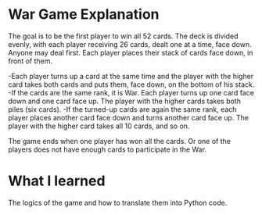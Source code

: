 # War Game Explanation
The goal is to be the first player to win all 52 cards. The deck is divided evenly, with each player receiving 26 cards, dealt one at a time, face down. Anyone may deal first. Each player places their stack of cards face down, in front of them.

-Each player turns up a card at the same time and the player with the higher card takes both cards and puts them, face down, on the bottom of his stack.
-If the cards are the same rank, it is War. Each player turns up one card face down and one card face up. The player with the higher cards takes both piles (six cards). -If the turned-up cards are again the same rank, each player places another card face down and turns another card face up. The player with the higher card takes all 10 cards, and so on.

The game ends when one player has won all the cards. Or one of the players does not have enough cards to participate in the War.

# What I learned
The logics of the game and how to translate them into Python code.
